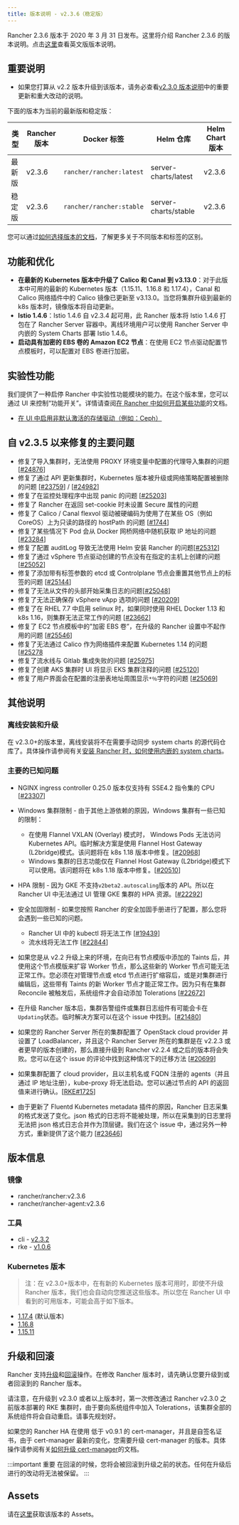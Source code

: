 ```yaml
---
title: 版本说明 - v2.3.6（稳定版）
---
```


Rancher 2.3.6 版本于 2020 年 3 月 31 日发布。这里将介绍 Rancher 2.3.6 的版本说明。点击[这里](https://github.com/rancher/rancher/releases/tag/v2.3.6)查看英文版版本说明。

## 重要说明

- 如果您打算从 v2.2 版本升级到该版本，请务必查看[v2.3.0 版本说明](/docs/releases/v2.3.0)中的重要更新和重大改动的说明。

下面的版本为当前的最新版和稳定版：

| 类型   | Rancher 版本 | Docker 标签              | Helm 仓库            | Helm Chart 版本 |
| ------ | ------------ | ------------------------ | -------------------- | --------------- |
| 最新版 | v2.3.6       | `rancher/rancher:latest` | server-charts/latest | v2.3.6          |
| 稳定版 | v2.3.6       | `rancher/rancher:stable` | server-charts/stable | v2.3.6          |

您可以通过[如何选择版本的文档](/docs/installation/options/server-tags/_index)，了解更多关于不同版本和标签的区别。

## 功能和优化

- **在最新的 Kubernetes 版本中升级了 Calico 和 Canal 到 v3.13.0**：对于此版本中可用的最新的 Kubernetes 版本（1.15.11、1.16.8 和 1.17.4），Canal 和 Calico 网络插件中的 Calico 镜像已更新至 v3.13.0。当您将集群升级到最新的 k8s 版本时，镜像版本将自动更新。
- **Istio 1.4.6**：Istio 1.4.6 自 v2.3.4 起可用，此 Rancher 版本将 Istio 1.4.6 打包在了 Rancher Server 容器中。离线环境用户可以使用 Rancher Server 中内嵌的 System Charts 部署 Istio 1.4.6。
- **启动具有加密的 EBS 卷的 Amazon EC2 节点**：在使用 EC2 节点驱动配置节点模板时，可以配置对 EBS 卷进行加密。

## 实验性功能

我们提供了一种启停 Rancher 中实验性功能模块的能力。在这个版本里，您可以通过 UI 来控制“功能开关”。详情请查阅[在 Rancher 中如何开启某些功能](/docs/installation/options/feature-flags/_index)的文档。

- [在 UI 中启用非默认激活的存储驱动（例如：Ceph）](/docs/installation/options/feature-flags/enable-not-default-storage-drivers/_index)

## 自 v2.3.5 以来修复的主要问题

- 修复了导入集群时，无法使用 PROXY 环境变量中配置的代理导入集群的问题[[#24876](https://github.com/rancher/rancher/issues/24876)]
- 修复了通过 API 更新集群时，Kubernetes 版本被升级或网络策略配置被删除的问题 [[#23759](https://github.com/rancher/rancher/issues/23759)] / [[#24982](https://github.com/rancher/rancher/issues/24982)]
- 修复了在监控处理程序中出现 panic 的问题 [[#25203](https://github.com/rancher/rancher/issues/25203)]
- 修复了 Rancher 在返回 set-cookie 时未设置 Secure 属性的问题
- 修复了 Calico / Canal flexvol 驱动被硬编码为使用了在某些 OS（例如 CoreOS）上为只读的路径的 hostPath 的问题 [[#1744](https://github.com/rancher/rke/issues/1744)]
- 修复了某些情况下 Pod 会从 Docker 网桥网络中随机获取 IP 地址的问题 [[#23284](https://github.com/rancher/rancher/issues/23284)]
- 修复了配置 auditLog 导致无法使用 Helm 安装 Rancher 的问题[[#25312](https://github.com/rancher/rancher/issues/25312)]
- 修复了通过 vSphere 节点驱动创建的节点没有在指定的主机上创建的问题[[#25052](https://github.com/rancher/rancher/issues/25052)]
- 修复了添加带有标签参数的 etcd 或 Controlplane 节点会重置其他节点上的标签的问题 [[#25144](https://github.com/rancher/rancher/issues/25144)]
- 修复了无法从文件的头部开始采集日志的问题[[#25048](https://github.com/rancher/rancher/issues/25048)]
- 修复了无法正确保存 vSphere vApp 选项的问题 [[#20209](https://github.com/rancher/rancher/issues/20209)]
- 修复了在 RHEL 7.7 中启用 selinux 时，如果同时使用 RHEL Docker 1.13 和 k8s 1.16，则集群无法正常工作的问题 [[#23662](https://github.com/rancher/rancher/issues/23662)]
- 修复了 EC2 节点模板中的"加密 EBS 卷”，在升级的 Rancher 设置中不起作用的问题 [[#25546](https://github.com/rancher/rancher/issues/25546)]
- 修复了无法通过 Calico 作为网络插件来配置 Kubernetes 1.14 的问题[[#25278](https://github.com/rancher/rancher/issues/25278)
- 修复了流水线与 Gitlab 集成失败的问题 [[#25975](https://github.com/rancher/rancher/issues/25975)]
- 修复了创建 AKS 集群时 UI 将显示 EKS 集群注释的问题 [[#25120](https://github.com/rancher/rancher/issues/25120)]
- 修复了用户界面会在配置的注册表地址周围显示`*％`字符的问题 [[#25069](https://github.com/rancher/rancher/issues/25069)]

## 其他说明

### 离线安装和升级

在 v2.3.0+的版本里，离线安装将不在需要手动同步 system charts 的源代码仓库了。具体操作请参阅有关[安装 Rancher 时，如何使用内嵌的 system charts](/docs/installation/other-installation-methods/air-gap/install-rancher/_index)。

### 主要的已知问题

- NGINX ingress controller 0.25.0 版本仅支持有 SSE4.2 指令集的 CPU [[#23307](https://github.com/rancher/rancher/issues/23307)]

- Windows 集群限制 - 由于其他上游依赖的原因，Windows 集群有一些已知的限制：

  - 在使用 Flannel VXLAN (Overlay) 模式时， Windows Pods 无法访问 Kubernetes API。临时解决方案是使用 Flannel Host Gateway (L2bridge)模式。该问题将在 k8s 1.18 版本中修复。[[#20968](https://github.com/rancher/rancher/issues/20968)]

  * Windows 集群的日志功能仅在 Flannel Host Gateway (L2bridge)模式下可以使用。该问题将在 k8s 1.18 版本中修复。[[#20510](https://github.com/rancher/rancher/issues/20510)]

- HPA 限制 - 因为 GKE 不支持`v2beta2.autoscaling`版本的 API。所以在 Rancher UI 中无法通过 UI 管理 GKE 集群的 HPA 资源。[[#22292](https://github.com/rancher/rancher/issues/22292)]

- 安全加固限制 - 如果您按照 Rancher 的安全加固手册进行了配置，那么您将会遇到一些已知的问题。

  - Rancher UI 中的 kubectl 将无法工作 [[#19439](https://github.com/rancher/rancher/issues/19439)]
  - 流水线将无法工作 [[#22844](https://github.com/rancher/rancher/issues/22844)]

- 如果您是从 v2.2 升级上来的环境，在向已有节点模版中添加的 Taints 后，并使用这个节点模版来扩容 Worker 节点，那么这些新的 Worker 节点可能无法正常工作。您必须在对管理节点或 etcd 节点进行扩缩容后，或是对集群进行编辑后，这些带有 Taints 的新 Worker 节点才能正常工作。因为只有在集群 Reconcile 被触发后，系统组件才会自动添加 Tolerations [[#22672](https://github.com/rancher/rancher/issues/22672)]

- 在升级 Rancher 版本后，集群告警组件或集群日志组件有可能会卡在`Updating`状态。临时解决方案可以在这个 issue 中找到。[[#21480](https://github.com/rancher/rancher/issues/21480)]

- 如果您的 Rancher Server 所在的集群配置了 OpenStack cloud provider 并设置了 LoadBalancer，并且这个 Rancher Server 所在的集群是在 v2.2.3 或者更早的版本创建的，那么直接升级到 Rancher v2.2.4 或之后的版本将会失败。您可以在这个 issue 的评论中找到这种情况下的迁移方法 [[#20699](https://github.com/rancher/rancher/issues/20699)]

- 如果集群配置了 cloud provider，且以主机名或 FQDN 注册的 agents（并且通过 IP 地址注册），kube-proxy 将无法启动。您可以通过节点的 API 的返回值来进行确认。[[RKE#1725](https://github.com/rancher/rke/issues/1725)]

- 由于更新了 Fluentd Kubernetes metadata 插件的原因，Rancher 日志采集的格式发送了变化。json 格式的日志将不能被处理，所以在采集到的日志里将无法把 json 格式日志合并作为顶层键。我们在这个 issue 中，通过另外一种方式，重新提供了这个能力 [[#23646](https://github.com/rancher/rancher/issues/23646)]

## 版本信息

### 镜像

- rancher/rancher:v2.3.6
- rancher/rancher-agent:v2.3.6

### 工具

- cli - [v2.3.2](https://github.com/rancher/cli/releases/tag/v2.3.2)
- rke - [v1.0.6](https://github.com/rancher/rke/releases/tag/v1.0.6)

### Kubernetes 版本

> 注：在 v2.3.0+版本中，在有新的 Kubernetes 版本可用时，即使不升级 Rancher 版本，我们也会自动向您推送这些版本。所以您在 Rancher UI 中看到的可用版本，可能会高于如下版本。

- [1.17.4](https://github.com/rancher/hyperkube/releases/tag/v1.17.4-rancher1) (默认版本)
- [1.16.8](https://github.com/rancher/hyperkube/releases/tag/v1.16.8-rancher1)
- [1.15.11](https://github.com/rancher/hyperkube/releases/tag/v1.15.11-rancher1)

## 升级和回滚

Rancher 支持[升级](/docs/upgrades/_index)和[回滚](/docs/upgrades/rollbacks/_index)操作。在修改 Rancher 版本时，请先确认您要升级到或者回滚到的 Rancher 版本。

请注意，在升级到 v2.3.0 或者以上版本时，第一次修改通过 Rancher v2.3.0 之前版本部署的 RKE 集群时，由于要向系统组件中加入 Tolerations，该集群全部的系统组件将会自动重启。请事先规划好。

如果您的 Rancher HA 在使用 低于 v0.9.1 的 cert-manager，并且是自签名证书，由于 cert-manager 最新的变化，您需要升级 cert-manager 的版本。具体操作请参阅有关[如何升级 cert-manager](/docs/installation/options/upgrading-cert-manager/_index)的文档。

:::important 重要
在回滚的时候，您将会被回滚到升级之前的状态。任何在升级后进行的改动将无法被保留。
:::

## Assets

请在[这里](https://github.com/rancher/rancher/releases/tag/v2.3.6)获取该版本的 Assets。
